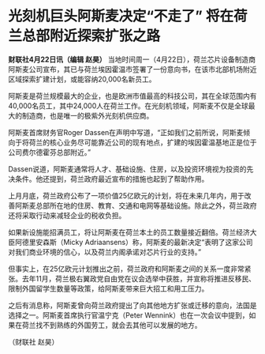 # 光刻机巨头阿斯麦决定“不走了” 将在荷兰总部附近探索扩张之路

**财联社4月22日讯（编辑 赵昊）**
当地时间周一（4月22日），荷兰芯片设备制造商阿斯麦公司宣布，其已与荷兰埃因霍温市签署了一份意向书，在该市北部机场附近区域探索扩建计划，或能容纳20,000名新员工。

阿斯麦是荷兰规模最大的企业，也是欧洲市值最高的科技公司，其在全球范围内有40,000名员工，其中24,000人在荷兰工作。在光刻机领域，阿斯麦不仅是全球最大的制造商，也是唯一的极紫外光刻机供应商。

阿斯麦首席财务官Roger
Dassen在声明中写道，“正如我们之前所说，阿斯麦倾向于将荷兰的核心业务尽可能靠近公司的现有地点，扩建的埃因霍温基地正是位于公司费尔德霍芬总部附近。”

Dassen说道，阿斯麦通常将人才、基础设施、住房，以及投资环境视为投资的先决条件。他还提到，荷兰政府最近宣布的措施也起到了帮助作用。

上月月底，荷兰政府公布了一项价值25亿欧元的计划，将在未来几年内，用于改善阿斯麦总部所在地的住房、教育、交通和电网等基础设施。除此之外，荷兰政府还将采取行动来减轻企业的税收负担。

如果新设施能招满员工，将让阿斯麦在荷兰本土的员工数量接近翻倍。荷兰经济大臣阿德里安森斯（Micky
Adriaansens）称，阿斯麦的最新决定“表明了这家公司对我们商业环境的信心，以及荷兰内阁承诺对芯片行业的支持。”

但事实上，在25亿欧元计划推出之前，荷兰政府和阿斯麦之间的关系一度非常紧张。去年11月，荷兰极右翼政党自由党在议会选举中获胜，并宣称将推进反移民、限制外国留学生数量等政策，给阿斯麦带来巨大招工和用工压力。

之后有消息称，阿斯麦曾向荷兰政府提出了向其他地方扩张或迁移的意向，法国是选择之一。阿斯麦首席执行官温宁克（Peter
Wennink）也在一次会议中提到，如果在荷兰找不到熟练的外国劳工，就会去其他可以发展的地方。

（财联社 赵昊）

